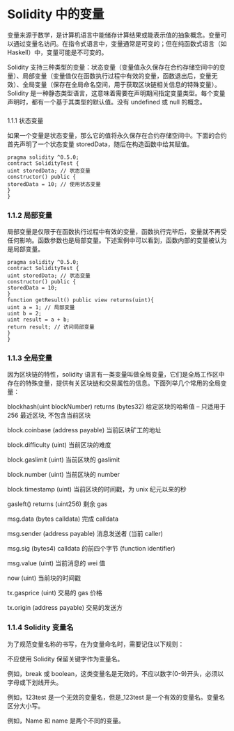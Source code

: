 # Solidity 中的变量

变量来源于数学，是计算机语言中能储存计算结果或能表示值的抽象概念。变量可以通过变量名访问。在指令式语言中，变量通常是可变的；但在纯函数式语言（如 Haskell）中，变量可能是不可变的。

Solidity 支持三种类型的变量：状态变量（变量值永久保存在合约存储空间中的变量）、局部变量（变量值仅在函数执行过程中有效的变量，函数退出后，变量无效）、全局变量（保存在全局命名空间，用于获取区块链相关信息的特殊变量）。Solidity 是一种静态类型语言，这意味着需要在声明期间指定变量类型。每个变量声明时，都有一个基于其类型的默认值。没有 undefined 或 null 的概念。

### 

1.1.1 状态变量

如果一个变量是状态变量，那么它的值将永久保存在合约存储空间中。下面的合约首先声明了一个状态变量 storedData，随后在构造函数中给其赋值。

```solidity
pragma solidity ^0.5.0; 
contract SolidityTest { 
uint storedData; // 状态变量 
constructor() public { 
storedData = 10; // 使用状态变量 
} 
}
```

### 1.1.2 局部变量

局部变量是仅限于在函数执行过程中有效的变量，函数执行完毕后，变量就不再受任何影响。函数参数也是局部变量。下述案例中可以看到，函数内部的变量被认为是局部变量。

```solidity
pragma solidity ^0.5.0; 
contract SolidityTest { 
uint storedData; // 状态变量 
constructor() public { 
storedData = 10; 
} 
function getResult() public view returns(uint){ 
uint a = 1; // 局部变量 
uint b = 2; 
uint result = a + b; 
return result; // 访问局部变量 
} 
}
```

### 1.1.3 全局变量

因为区块链的特性，solidity 语言有一类变量叫做全局变量，它们是全局工作区中存在的特殊变量，提供有关区块链和交易属性的信息。下面列举几个常用的全局变量：

blockhash(uint blockNumber) returns (bytes32) 给定区块的哈希值 – 只适用于 256 最近区块, 不包含当前区块

block.coinbase (address payable) 当前区块矿工的地址

block.difficulty (uint) 当前区块的难度

block.gaslimit (uint) 当前区块的 gaslimit

block.number (uint) 当前区块的 number

block.timestamp (uint) 当前区块的时间戳，为 unix 纪元以来的秒

gasleft() returns (uint256) 剩余 gas

msg.data (bytes calldata) 完成 calldata

msg.sender (address payable) 消息发送者 (当前 caller)

msg.sig (bytes4) calldata 的前四个字节 (function identifier)

msg.value (uint) 当前消息的 wei 值

now (uint) 当前块的时间戳

tx.gasprice (uint) 交易的 gas 价格

tx.origin (address payable) 交易的发送方

### 1.1.4 Solidity 变量名

为了规范变量名称的书写，在为变量命名时，需要记住以下规则：

不应使用 Solidity 保留关键字作为变量名。

例如，break 或 boolean，这类变量名是无效的。不应以数字(0-9)开头，必须以字母或下划线开头。

例如，123test 是一个无效的变量名，但是_123test 是一个有效的变量名。变量名区分大小写。

例如，Name 和 name 是两个不同的变量。
